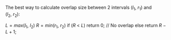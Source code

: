 The best way to calculate overlap size between 2 intervals $(l_1,\ r_1)$ and $(l_2,\ r_2)$: 

$L = max(l_1,\ l_2)$
$R = min(r_1,\ r_2)$
if ($R\ <\ L$)
	return $0$; // No overlap
else
	return $R - L + 1$;
